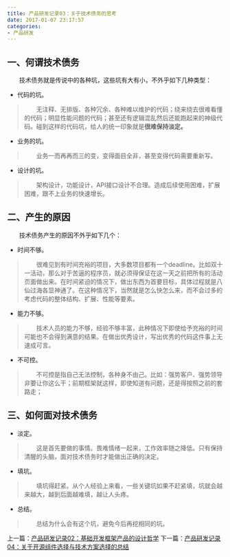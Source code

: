 ```yaml
---
title: 产品研发记录03：关于技术债务的思考
date: 2017-01-07 23:17:57
categories:
- 产品研发
---
```


## 一、何谓技术债务

&emsp;&emsp;技术债务就是传说中的各种坑，这些坑有大有小，不外乎如下几种类型：

- 代码的坑。
> &emsp;&emsp;无注释、无排版、各种冗余、各种难以维护的代码；绕来绕去很难看懂的代码；明显性能问题的代码；甚至还有逻辑混乱然后还能跑起来的神级代码。碰到这样的代码坑，给人的统一印象就是**很难保持淡定。**

- 业务的坑。
> &emsp;&emsp;业务一而再再而三的变，变得面目全非，甚至变得代码需要重新写。

- 设计的坑。
> &emsp;&emsp;架构设计，功能设计，API接口设计不合理。造成后续使用困难，扩展困难，跟不上业务的快速增长。


## 二、产生的原因

&emsp;&emsp;技术债务产生的原因不外乎如下几个：

- 时间不够。
> &emsp;&emsp;很难见到有时间充裕的项目，大多数项目都有一个deadline。比如双十一活动，那么对于苦逼的程序员，就必须得保证在这一天之前把所有的活动页面做出来。在时间紧迫的情况下，做出东西为首要目标，具体过程就是八仙过海各显神通了。在这种情况下，当然就是怎么快怎么来，而不会过多的考虑代码的整体结构、扩展、性能等要素。

- 能力不够。
> &emsp;&emsp;技术人员的能力不够，经验不够丰富，此种情况下即使给予充裕的时间可能也不会得到满意的结果。在做出优秀设计，写出优秀的代码这件事上无速成可言。


- 不可控。
> &emsp;&emsp;不可控是指自己无法控制，各种身不由己。比如：强势客户、强势领导非要让你这么干；前期框架就这样，即使知道有问题，还是得按照之前的套路走；


## 三、如何面对技术债务

- 淡定。
> &emsp;&emsp;这是首先要做的事情。畏难情绪一起来，工作效率随之降低。只有保持清醒的头脑，面对技术债务时才能做出正确的决定。

- 填坑。
> &emsp;&emsp;填坑得赶紧。从个人经验上来看，一些关键坑如果不赶紧填，坑就会越来越大，越到后面越难填，越让人头疼。

- 总结。
> &emsp;&emsp;总结为什么会有这个坑，避免今后再挖相同的坑。


上一篇：<a href="http://muchstudy.com/2017/01/04/%E4%BA%A7%E5%93%81%E7%A0%94%E5%8F%91%E8%AE%B0%E5%BD%9502%EF%BC%9A%E5%9F%BA%E7%A1%80%E5%BC%80%E5%8F%91%E6%A1%86%E6%9E%B6%E4%BA%A7%E5%93%81%E7%9A%84%E8%AE%BE%E8%AE%A1%E7%90%86%E5%BF%B5%E4%B8%8E%E5%93%B2%E5%AD%A6/">产品研发记录02：基础开发框架产品的设计哲学</a>
下一篇：<a href="http://muchstudy.com/2017/01/08/%E4%BA%A7%E5%93%81%E7%A0%94%E5%8F%91%E8%AE%B0%E5%BD%9504%EF%BC%9A%E5%85%B3%E4%BA%8E%E6%8A%80%E6%9C%AF%E9%80%89%E5%9E%8B%E7%9A%84%E6%80%BB%E7%BB%93/">产品研发记录04：关于开源组件选择与技术方案选择的总结</a>
